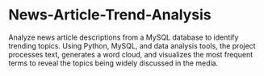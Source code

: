 # News-Article-Trend-Analysis
Analyze news article descriptions from a MySQL database to identify trending topics. Using Python, MySQL, and data analysis tools, the project processes text, generates a word cloud, and visualizes the most frequent terms to reveal the topics being widely discussed in the media. 
